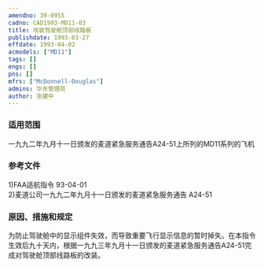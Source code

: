 ```yaml
---
amendno: 39-0955  
cadno: CAD1993-MD11-03  
title: 改装驾驶舱顶部线路板  
publishdate: 1993-03-27  
effdate: 1993-04-02  
acmodels: ["MD11"]  
tags: []  
engs: []  
pns: []  
mfrs: ["McDonnell-Douglas"]  
admins: 华东管理局  
author: 张建中  
---
```

  
### 适用范围  
一九九二年九月十一日颁发的麦道紧急服务通告A24-51上所列的MD11系列的飞机  
  
<!--more-->  
### 参考文件  
  1)FAA适航指令 93-04-01  
  2)麦道公司一九九二年九月十一日颁发的麦道紧急服务通告 A24-51  
  
### 原因、措施和规定  

  为防止驾驶舱中的显示组件失效，而导致重要飞行显示信息的暂时掉失。在本指令生效后九十天内，根据一九九三年九月十一日颁发的麦道紧急服务通告A24-51完成对驾驶舱顶部线路板的改装。  
